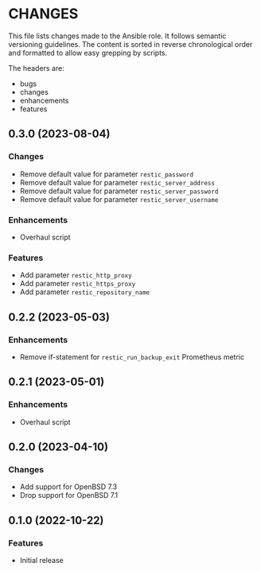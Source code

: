 # CHANGES

This file lists changes made to the Ansible role. It follows semantic versioning
guidelines. The content is sorted in reverse chronological order and formatted
to allow easy grepping by scripts.

The headers are:
- bugs
- changes
- enhancements
- features

## 0.3.0 (2023-08-04)

### Changes

- Remove default value for parameter `restic_password`
- Remove default value for parameter `restic_server_address`
- Remove default value for parameter `restic_server_password`
- Remove default value for parameter `restic_server_username`

### Enhancements

- Overhaul script

### Features

- Add parameter `restic_http_proxy`
- Add parameter `restic_https_proxy`
- Add parameter `restic_repository_name`

## 0.2.2 (2023-05-03)

### Enhancements

- Remove if-statement for `restic_run_backup_exit` Prometheus metric

## 0.2.1 (2023-05-01)

### Enhancements

- Overhaul script

## 0.2.0 (2023-04-10)

### Changes

- Add support for OpenBSD 7.3
- Drop support for OpenBSD 7.1

## 0.1.0 (2022-10-22)

### Features

- Initial release
